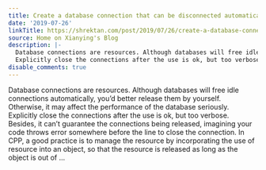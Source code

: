 ```yaml
---
title: Create a database connection that can be disconnected automatically
date: '2019-07-26'
linkTitle: https://shrektan.com/post/2019/07/26/create-a-database-connection-that-can-be-disconnected-automatically/
source: Home on Xianying's Blog
description: |-
  Database connections are resources. Although databases will free idle connections automatically, you’d better release them by yourself. Otherwise, it may affect the performance of the database seriously.
  Explicitly close the connections after the use is ok, but too verbose. Besides, it can’t guarantee the connections being released, imagining your code throws error somewhere before the line to close the connection. In CPP, a good practice is to manage the resource by incorporating the use of resource into an object, so that the resource is released as long as the object is out of ...
disable_comments: true
---
```

Database connections are resources. Although databases will free idle connections automatically, you’d better release them by yourself. Otherwise, it may affect the performance of the database seriously.
Explicitly close the connections after the use is ok, but too verbose. Besides, it can’t guarantee the connections being released, imagining your code throws error somewhere before the line to close the connection. In CPP, a good practice is to manage the resource by incorporating the use of resource into an object, so that the resource is released as long as the object is out of ...